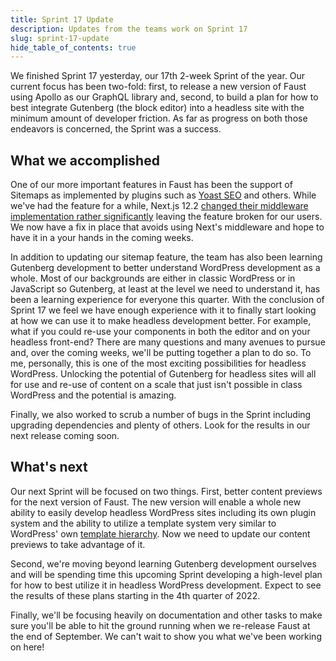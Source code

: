 ```yaml
---
title: Sprint 17 Update
description: Updates from the teams work on Sprint 17
slug: sprint-17-update
hide_table_of_contents: true
---
```


We finished Sprint 17 yesterday, our 17th 2-week Sprint of the year. Our current focus has been two-fold: first, to release a new version of Faust using Apollo as our GraphQL library and, second, to build a plan for how to best integrate Gutenberg (the block editor) into a headless site with the minimum amount of developer friction. As far as progress on both those endeavors is concerned, the Sprint was a success.

## What we accomplished

One of our more important features in Faust has been the support of Sitemaps as implemented by plugins such as [Yoast SEO](https://wordpress.org/plugins/wordpress-seo/) and others. While we've had the feature for a while, Next.js 12.2 [changed their middleware implementation rather significantly](https://nextjs.org/blog/next-12-2) leaving the feature broken for our users. We now have a fix in place that avoids using Next's middleware and hope to have it in a your hands in the coming weeks.

In addition to updating our sitemap feature, the team has also been learning Gutenberg development to better understand WordPress development as a whole. Most of our backgrounds are either in classic WordPress or in JavaScript so Gutenberg, at least at the level we need to understand it, has been a learning experience for everyone this quarter. With the conclusion of Sprint 17 we feel we have enough experience with it to finally start looking at how we can use it to make headless development better. For example, what if you could re-use your components in both the editor and on your headless front-end? There are many questions and many avenues to pursue and, over the coming weeks, we'll be putting together a plan to do so. To me, personally, this is one of the most exciting possibilities for headless WordPress. Unlocking the potential of Gutenberg for headless sites will all for use and re-use of content on a scale that just isn't possible in class WordPress and the potential is amazing.

Finally, we also worked to scrub a number of bugs in the Sprint including upgrading dependencies and plenty of others. Look for the results in our next release coming soon.

## What's next

Our next Sprint will be focused on two things. First, better content previews for the next version of Faust. The new version will enable a whole new ability to easily develop headless WordPress sites including its own plugin system and the ability to utilize a template system very similar to WordPress' own [template hierarchy](https://developer.wordpress.org/themes/basics/template-hierarchy/). Now we need to update our content previews to take advantage of it.

Second, we're moving beyond learning Gutenberg development ourselves and will be spending time this upcoming Sprint developing a high-level plan for how to best utilize it in headless WordPress development. Expect to see the results of these plans starting in the 4th quarter of 2022.

Finally, we'll be focusing heavily on documentation and other tasks to make sure you'll be able to hit the ground running when we re-release Faust at the end of September. We can't wait to show you what we've been working on here!
